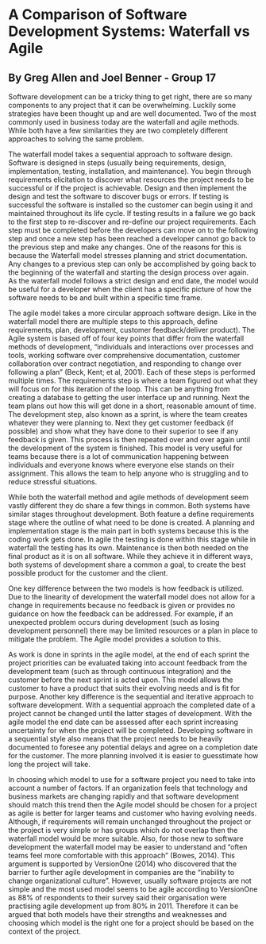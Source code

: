 A Comparison of Software Development Systems: Waterfall vs Agile
=================================================================
By Greg Allen and Joel Benner - Group 17
--------------------------------------

Software development can be a tricky thing to get right, there are so many components to any project that it can be overwhelming. Luckily some strategies have been thought up and are well documented. Two of the most commonly used in business today are the waterfall and agile methods.  While both have a few similarities they are two completely different approaches to solving the same problem. 

The waterfall model takes a sequential approach to software design. Software is designed in steps (usually being requirements, design, implementation, testing, installation, and maintenance). You begin through requirements elicitation to discover what resources the project needs to be successful or if the project is achievable. Design and then implement the design and test the software to discover bugs or errors. If testing is successful the software is installed so the customer can begin using it and maintained throughout its life cycle. If testing results in a failure we go back to the first step to re-discover and re-define our project requirements.
Each step must be completed before the developers can move on to the following step and once a new step has been reached a developer cannot go back to the previous step and make any changes. One of the reasons for this is because the Waterfall model stresses planning and strict documentation. Any changes to a previous step can only be accomplished by going back to the beginning of the waterfall and starting the design process over again.
As the waterfall model follows a strict design and end date, the model would be useful for a developer when the client has a specific picture of how the software needs to be and built within a specific time frame.

The agile model takes a more circular approach software design. Like in the waterfall model there are multiple steps to this approach, define requirements, plan, development, customer feedback/deliver product). The Agile system is based off of four key points that differ from the waterfall methods of development, “individuals and interactions over processes and tools, working software over comprehensive documentation, customer collaboration over contract negotiation, and responding to change over following a plan” (Beck, Kent; et al, 2001). Each of these steps is performed multiple times. The requirements step is where a team figured out what they will focus on for this iteration of the loop. This can be anything from creating a database to getting the user interface up and running. Next the team plans out how this will get done in a short, reasonable amount of time. The development step, also known as a sprint, is where the team creates whatever they were planning to. Next they get customer feedback (if possible) and show what they have done to their superior to see if any feedback is given. This process is then repeated over and over again until the development of the system is finished. This model is very useful for teams because there is a lot of communication happening between individuals and everyone knows where everyone else stands on their assignment. This allows the team to help anyone who is struggling and to reduce stressful situations. 

While both the waterfall method and agile methods of development seem vastly different they do share a few things in common. Both systems have similar stages throughout development. Both feature a define requirements stage where the outline of what need to be done is created. A planning and implementation stage is the main part in both systems because this is the coding work gets done. In agile the testing is done within this stage while in waterfall the testing has its own. Maintenance is then both needed on the final product as it is on all software. While they achieve it in different ways, both systems of development share a common a goal, to create the best possible product for the customer and the client. 

One key difference between the two models is how feedback is utilized. Due to the linearity of development the waterfall model does not allow for a change in requirements because no feedback is given or provides no guidance on how the feedback can be addressed. For example, if an unexpected problem occurs during development (such as losing development personnel) there may be limited resources or a plan in place to mitigate the problem. The Agile model provides a solution to this.

As work is done in sprints in the agile model, at the end of each sprint the project priorities can be evaluated taking into account feedback from the development team (such as through continuous integration) and the customer before the next sprint is acted upon. This model allows the customer to have a product that suits their evolving needs and is fit for purpose. 
Another key difference is the sequential and iterative approach to software development. With a sequential approach the completed date of a project cannot be changed until the latter stages of development. With the agile model the end date can be assessed after each sprint increasing uncertainty for when the project will be completed. Developing software in a sequential style also means that the project needs to be heavily documented to foresee any potential delays and agree on a completion date for the customer. The more planning involved it is easier to guesstimate how long the project will take.

In choosing which model to use for a software project you need to take into account a number of factors. If an organization feels that technology and business markets are changing rapidly and that software development should match this trend then the Agile model should be chosen for a project as agile is better for larger teams and customer who having evolving needs.
Although, if requirements will remain unchanged throughout the project or the project is very simple or has groups which do not overlap then the waterfall model would be more suitable. Also, for those new to software development the waterfall model may be easier to understand and “often teams feel more comfortable with this approach” (Bowes, 2014). This argument is supported by VersionOne (2014) who discovered that the barrier to further agile development in companies are the “inability to change organizational culture”.
However, usually software projects are not simple and the most used model seems to be agile according to VersionOne as 88% of respondents to their survey said their organisation were practising agile development up from 80% in 2011.
Therefore it can be argued that both models have their strengths and weaknesses and choosing which model is the right one for a project should be based on the context of the project.


